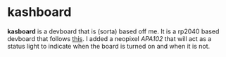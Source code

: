 # kashboard

**kasboard** is a devboard that is (sorta) based off me. It is a rp2040 based devboard that follows [this](https://blueprint.hackclub.com/guides/devboard). I added a neopixel _APA102_ that will act as a status light to indicate when the board is turned on and when it is not.
